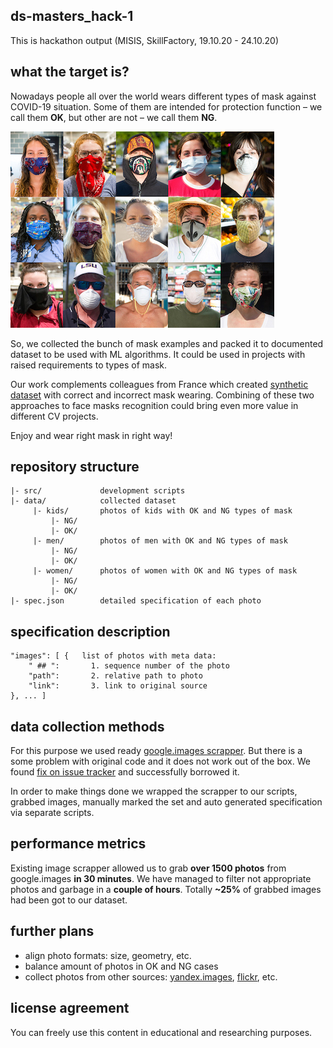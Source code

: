 ## ds-masters_hack-1

This is hackathon output (MISIS, SkillFactory, 19.10.20 - 24.10.20)

## what the target is?

Nowadays people all over the world wears different types of mask against COVID-19 situation.
Some of them are intended for protection function &ndash; we call them **OK**, but other are not &ndash; we call them **NG**.

![banner](src/banner.jpg)

So, we collected the bunch of mask examples and packed it to documented dataset to be used with ML algorithms.
It could be used in projects with raised requirements to types of mask.

Our work complements colleagues from France which created [synthetic dataset](https://github.com/cabani/MaskedFace-Net)
with correct and incorrect mask wearing. Combining of these two approaches to face masks recognition could bring even more value
in different CV projects.

Enjoy and wear right mask in right way!

## repository structure

```
|- src/             development scripts
|- data/            collected dataset
     |- kids/       photos of kids with OK and NG types of mask
         |- NG/
         |- OK/
     |- men/        photos of men with OK and NG types of mask
         |- NG/
         |- OK/
     |- women/      photos of women with OK and NG types of mask
         |- NG/
         |- OK/
|- spec.json        detailed specification of each photo
```

## specification description

```
"images": [ {   list of photos with meta data:
    " ## ":       1. sequence number of the photo
    "path":       2. relative path to photo
    "link":       3. link to original source
}, ... ]

```

## data collection methods

For this purpose we used ready [google.images scrapper](https://github.com/hardikvasa/google-images-download).
But there is a some problem with original code and it does not work out of the box. We found
[fix on issue tracker](https://github.com/hardikvasa/google-images-download/issues/331#issuecomment-710092724)
and successfully borrowed it.

In order to make things done we wrapped the scrapper to our scripts, grabbed images, manually marked the set and auto generated
specification via separate scripts.

## performance metrics

Existing image scrapper allowed us to grab **over 1500 photos** from google.images **in 30 minutes**. We have managed to filter
not appropriate photos and garbage in a **couple of hours**. Totally **\~25%** of grabbed images had been got to our dataset.

## further plans

- align photo formats: size, geometry, etc.
- balance amount of photos in OK and NG cases
- collect photos from other sources: [yandex.images](https://yandex.com/images/), [flickr](https://flickr.com/), etc.

## license agreement

You can freely use this content in educational and researching purposes.
